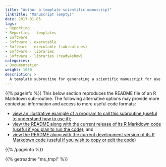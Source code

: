 ```yaml
---
title: "Author a template scientific manuscript"
linkTitle: "Manuscript (empty)"
date: 2017-01-05
tags:
- Reporting
- Reporting - templates
- Software
- Software - executable
- Software - executable (subroutines)
- Software - libraries
- Software - libraries (ready4show)
categories:
- Documentation
weight: 1030
description: >
  A template subroutine for generating a scientific manuscript for use with the ready4show library.
---
```


{{% pageinfo %}}
This below section reproduces the README file of an R Markdown sub-routine. The following alternative options may provide more contextual information and access to more useful code formats:

* [view an illustrative example of a program to call this subroutine (useful to understand how to use it)](https://ready4-dev.github.io/ready4show/articles/V_01.html); 
* [view the README along with the current release of its R Markdown code (useful if you plan to run the code)](https://doi.org/10.5281/zenodo.5866880); and
* [view the README along with the current development version of its R Markdown code (useful if you wish to copy or edit the code)](https://github.com/ready4-dev/ms_tmpl/) 

{{% /pageinfo %}}

{{% getreadme "ms_tmpl" %}}